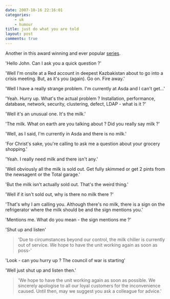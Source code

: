 ```yaml
---
date: 2007-10-16 22:16:01
categories:
    - uk
    - humour
title: just do what you are told
layout: post
comments: true
---
```

Another in this award winning and ever popular
[series](http://www.nbrightside.com/blog/2006/07/06/just-do-what-you-are-told-2/).

'Hello John. Can I ask you a quick question ?'

'Well I'm onsite at a Red account in deepest Kazbakistan about to go
into a crisis meeting. But, as it's you (again). Go on. Fire away.'

'Well I have a really strange problem. I'm currently at Asda and I can't
get...'

'Yeah. Hurry up. What's the actual problem ? Installation, performance,
database, network, security, clustering, defect, LDAP - what is it ?'

'Well it's an unusual one. It's the milk.'

'The milk. What on earth are you talking about ? Did you really say milk
?'

'Well, as I said, I'm currently in Asda and there is no milk.'

'For Christ's sake, you're calling to ask me a question about your
grocery shopping.'

'Yeah. I really need milk and there isn't any.'

'Well obviously all the milk is sold out. Get fully skimmed or get 2
pints from the newsagent or the Total garage.'

'But the milk isn't actually sold out. That's the weird thing.'

'Well if it isn't sold out, why is there no milk there ?'

'That's why I am calling you. Although there's no milk, there is a sign
on the refrigerator where the milk should be and the sign mentions you.'

'Mentions me. What do you mean - the sign mentions me ?'

'Shut up and listen'

> 'Due to circumstances beyond our control, the milk chiller is
> currently out of service. We hope to have the unit working again as
> soon as poss-'

'Look - can you hurry up ? The council of war is starting'

'Well just shut up and listen then.'

> 'We hope to have the unit working again as soon as possible. We
> sincerely apologise to all our loyal customers for the inconvenience
> caused. Until then, may we suggest you ask a colleague for advice.'

